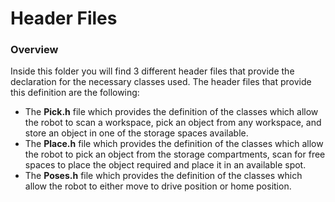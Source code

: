 
# Header Files
### Overview
Inside this folder you will find 3 different header files that provide the declaration for the necessary classes used. The header files that provide this definition are the following: 
- The **Pick.h** file which provides the definition of the classes which allow the robot to scan a workspace, pick an object from any workspace, and store an object in one of the storage spaces available.
- The **Place.h** file which provides the definition of the classes which allow the robot to pick an object from the storage compartments, scan for free spaces to place the object required and place it in an available spot.
- The **Poses.h** file which provides the definition of the classes which allow the robot to either move to drive position or home position.
